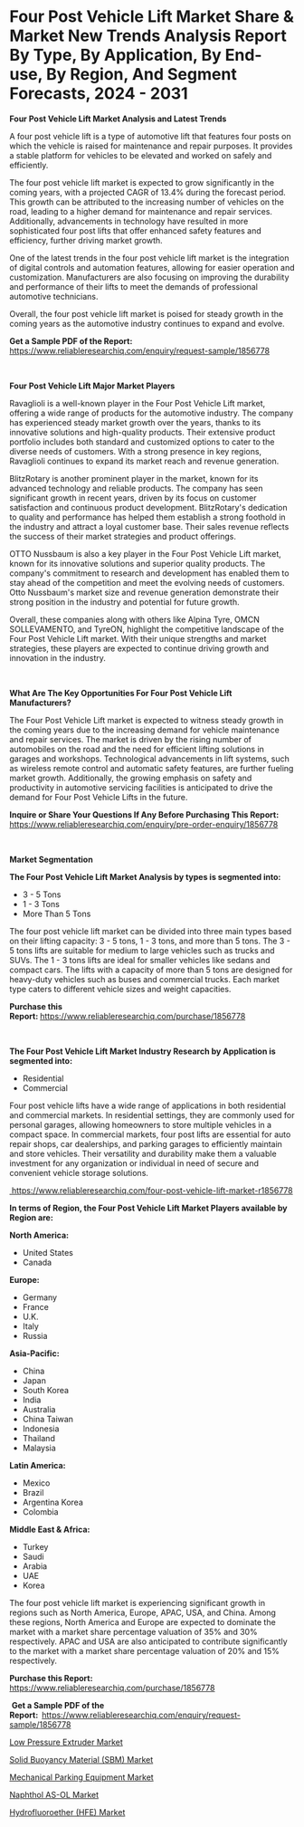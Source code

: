 <p><h1>Four Post Vehicle Lift Market Share & Market New Trends Analysis Report By Type, By Application, By End-use, By Region, And Segment Forecasts, 2024 - 2031</h1></p><p><strong>Four Post Vehicle Lift Market Analysis and Latest Trends</strong></p>
<p><p>A four post vehicle lift is a type of automotive lift that features four posts on which the vehicle is raised for maintenance and repair purposes. It provides a stable platform for vehicles to be elevated and worked on safely and efficiently.</p><p>The four post vehicle lift market is expected to grow significantly in the coming years, with a projected CAGR of 13.4% during the forecast period. This growth can be attributed to the increasing number of vehicles on the road, leading to a higher demand for maintenance and repair services. Additionally, advancements in technology have resulted in more sophisticated four post lifts that offer enhanced safety features and efficiency, further driving market growth.</p><p>One of the latest trends in the four post vehicle lift market is the integration of digital controls and automation features, allowing for easier operation and customization. Manufacturers are also focusing on improving the durability and performance of their lifts to meet the demands of professional automotive technicians.</p><p>Overall, the four post vehicle lift market is poised for steady growth in the coming years as the automotive industry continues to expand and evolve.</p></p>
<p><strong>Get a Sample PDF of the Report:&nbsp;</strong> <a href="https://www.reliableresearchiq.com/enquiry/request-sample/1856778">https://www.reliableresearchiq.com/enquiry/request-sample/1856778</a></p>
<p>&nbsp;</p>
<p><strong>Four Post Vehicle Lift Major Market Players</strong></p>
<p><p>Ravaglioli is a well-known player in the Four Post Vehicle Lift market, offering a wide range of products for the automotive industry. The company has experienced steady market growth over the years, thanks to its innovative solutions and high-quality products. Their extensive product portfolio includes both standard and customized options to cater to the diverse needs of customers. With a strong presence in key regions, Ravaglioli continues to expand its market reach and revenue generation.</p><p>BlitzRotary is another prominent player in the market, known for its advanced technology and reliable products. The company has seen significant growth in recent years, driven by its focus on customer satisfaction and continuous product development. BlitzRotary's dedication to quality and performance has helped them establish a strong foothold in the industry and attract a loyal customer base. Their sales revenue reflects the success of their market strategies and product offerings.</p><p>OTTO Nussbaum is also a key player in the Four Post Vehicle Lift market, known for its innovative solutions and superior quality products. The company's commitment to research and development has enabled them to stay ahead of the competition and meet the evolving needs of customers. Otto Nussbaum's market size and revenue generation demonstrate their strong position in the industry and potential for future growth.</p><p>Overall, these companies along with others like Alpina Tyre, OMCN SOLLEVAMENTO, and TyreON, highlight the competitive landscape of the Four Post Vehicle Lift market. With their unique strengths and market strategies, these players are expected to continue driving growth and innovation in the industry.</p></p>
<p>&nbsp;</p>
<p><strong>What Are The Key Opportunities For Four Post Vehicle Lift Manufacturers?</strong></p>
<p><p>The Four Post Vehicle Lift market is expected to witness steady growth in the coming years due to the increasing demand for vehicle maintenance and repair services. The market is driven by the rising number of automobiles on the road and the need for efficient lifting solutions in garages and workshops. Technological advancements in lift systems, such as wireless remote control and automatic safety features, are further fueling market growth. Additionally, the growing emphasis on safety and productivity in automotive servicing facilities is anticipated to drive the demand for Four Post Vehicle Lifts in the future.</p></p>
<p><strong>Inquire or Share Your Questions If Any Before Purchasing This Report:</strong> <a href="https://www.reliableresearchiq.com/enquiry/pre-order-enquiry/1856778">https://www.reliableresearchiq.com/enquiry/pre-order-enquiry/1856778</a></p>
<p>&nbsp;</p>
<p><strong>Market Segmentation</strong></p>
<p><strong>The Four Post Vehicle Lift Market Analysis by types is segmented into:</strong></p>
<p><ul><li>3 - 5 Tons</li><li>1 - 3 Tons</li><li>More Than 5 Tons</li></ul></p>
<p><p>The four post vehicle lift market can be divided into three main types based on their lifting capacity: 3 - 5 tons, 1 - 3 tons, and more than 5 tons. The 3 - 5 tons lifts are suitable for medium to large vehicles such as trucks and SUVs. The 1 - 3 tons lifts are ideal for smaller vehicles like sedans and compact cars. The lifts with a capacity of more than 5 tons are designed for heavy-duty vehicles such as buses and commercial trucks. Each market type caters to different vehicle sizes and weight capacities.</p></p>
<p><strong>Purchase this Report:&nbsp;</strong><a href="https://www.reliableresearchiq.com/purchase/1856778">https://www.reliableresearchiq.com/purchase/1856778</a></p>
<p>&nbsp;</p>
<p><strong>The Four Post Vehicle Lift Market Industry Research by Application is segmented into:</strong></p>
<p><ul><li>Residential</li><li>Commercial</li></ul></p>
<p><p>Four post vehicle lifts have a wide range of applications in both residential and commercial markets. In residential settings, they are commonly used for personal garages, allowing homeowners to store multiple vehicles in a compact space. In commercial markets, four post lifts are essential for auto repair shops, car dealerships, and parking garages to efficiently maintain and store vehicles. Their versatility and durability make them a valuable investment for any organization or individual in need of secure and convenient vehicle storage solutions.</p></p>
<p><a href="https://www.reliableresearchiq.com/four-post-vehicle-lift-market-r1856778">&nbsp;https://www.reliableresearchiq.com/four-post-vehicle-lift-market-r1856778</a></p>
<p><strong>In terms of Region, the Four Post Vehicle Lift Market Players available by Region are:</strong></p>
<p>
    <p> <strong> North America: </strong>
        <ul>
            <li>United States</li>
            <li>Canada</li>
        </ul>
        </p> 
    <p> <strong> Europe: </strong>
        <ul>
            <li>Germany</li>
            <li>France</li>
            <li>U.K.</li>
            <li>Italy</li>
            <li>Russia</li>
        </ul>
        </p> 
    <p> <strong> Asia-Pacific: </strong>
        <ul>
            <li>China</li>
            <li>Japan</li>
            <li>South Korea</li>
            <li>India</li>
            <li>Australia</li>
            <li>China Taiwan</li>
            <li>Indonesia</li>
            <li>Thailand</li>
            <li>Malaysia</li>
        </ul>
        </p> 
    <p> <strong> Latin America: </strong>
        <ul>
            <li>Mexico</li>
            <li>Brazil</li>
            <li>Argentina Korea</li>
            <li>Colombia</li>
        </ul>
        </p> 
    <p> <strong> Middle East & Africa: </strong>
        <ul>
            <li>Turkey</li>
            <li>Saudi</li>
            <li>Arabia</li>
            <li>UAE</li>
            <li>Korea</li>
        </ul>
    </p>
    </p>
<p><p>The four post vehicle lift market is experiencing significant growth in regions such as North America, Europe, APAC, USA, and China. Among these regions, North America and Europe are expected to dominate the market with a market share percentage valuation of 35% and 30% respectively. APAC and USA are also anticipated to contribute significantly to the market with a market share percentage valuation of 20% and 15% respectively.</p></p>
<p><strong>Purchase this Report: </strong><a href="https://www.reliableresearchiq.com/purchase/1856778">https://www.reliableresearchiq.com/purchase/1856778</a></p>
<p>&nbsp;<strong>Get a Sample PDF of the Report:&nbsp;&nbsp;</strong><a href="https://www.reliableresearchiq.com/enquiry/request-sample/1856778">https://www.reliableresearchiq.com/enquiry/request-sample/1856778</a></p>
<p><strong></strong></p>
<p><p><a href="https://github.com/hrhzhypq19/Market-Research-Report-List-1/blob/main/low-pressure-extruder-market.md">Low Pressure Extruder Market</a></p><p><a href="https://medium.com/@ralphyoung1949/global-solid-buoyancy-material-sbm-market-focus-on-application-end-use-industry-type-2c3656450114">Solid Buoyancy Material (SBM) Market</a></p><p><a href="https://github.com/kishanagarner91/Market-Research-Report-List-1/blob/main/mechanical-parking-equipment-market.md">Mechanical Parking Equipment Market</a></p><p><a href="https://medium.com/@djjdj3773/global-naphthol-as-ol-market-size-is-expected-to-experience-a-cagr-of-12-5-7f319af1d32d">Naphthol AS-OL Market</a></p><p><a href="https://medium.com/@addiehirthe44/hydrofluoroether-hfe-market-share-size-trends-industry-analysis-report-by-application-d9a500be2da4">Hydrofluoroether (HFE) Market</a></p></p>